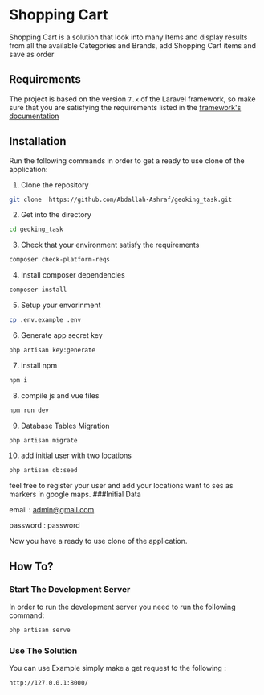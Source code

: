 Shopping Cart
===
Shopping Cart is a  solution that look into many Items and display results from
all the available Categories and Brands, add Shopping Cart items and save as order

## Requirements
The project is based on the version `7.x` of the Laravel framework,
so make sure that you are satisfying the requirements
listed in the [framework's documentation](https://laravel.com/docs/6.x#server-requirements)

## Installation
Run the following commands in order to get a ready to use clone of the application:

1. Clone the repository
```bash
git clone  https://github.com/Abdallah-Ashraf/geoking_task.git
```
2. Get into the directory
```bash
cd geoking_task
```
3. Check that your environment satisfy the requirements
```bash
composer check-platform-reqs
```
4. Install composer dependencies
```bash
composer install
```
5. Setup your envorinment
```bash
cp .env.example .env
```
6. Generate app secret key
```bash
php artisan key:generate
```


7. install npm 
```bash
npm i
```

8. compile js and vue files
```bash
npm run dev
```
9. Database Tables Migration 
```bash
php artisan migrate
```

10. add initial user with two locations 
```bash
php artisan db:seed
```
feel free to register your user and add your locations want to ses as markers in google maps.
###Initial Data 

email : admin@gmail.com

password : password

Now you have a ready to use clone of the application.

## How To?



### Start The Development Server
In order to run the development server you need to run the following command:
```bash
php artisan serve
```

### Use The Solution

You can use Example
simply make a get request to the following :
```
http://127.0.0.1:8000/
```


